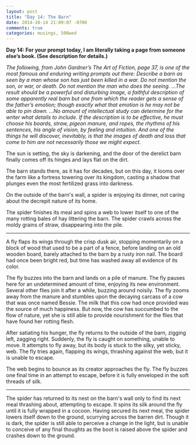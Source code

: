 ```yaml
---
layout: post
title: "Day 14: The Barn"
date: 2014-10-14 21:09:07 -0700
comments: true
categories: musings, 500wed
---
```


__Day 14: For your prompt today, I am literally taking a page from someone else’s book. (See description for details.)__

_The following, from John Gardner’s The Art of Fiction, page 37, is one of the most famous and enduring writing prompts out there:  Describe a barn as seen by a man whose son has just been killed in a war. Do not mention the son, or war, or death. Do not mention the man who does the seeing. …The result should be a powerful and disturbing image, a faithful description of some apparently real barn but one from which the reader gets a sense of the father’s emotion; though exactly what that emotion is he may not be able to pin down. …No amount of intellectual study can determine for the writer what details to include. If the description is to be effective, he must choose his boards, straw, pigeon manure, and ropes, the rhythms of his sentences, his angle of vision, by feeling and intuition. And one of the things he will discover, inevitably, is that the images of death and loss that come to him are not necessarily those we might expect._

<!-- more -->

The sun is setting, the sky is darkening, and the door of the derelict barn finally comes off its hinges and lays flat on the dirt.

The barn stands there, as it has for decades, but on this day, it looms over the farm like a fortress towering over its kingdom, casting a shadow that plunges even the most fertilized grass into darkness. 

On the outside of the barn's wall, a spider is enjoying its dinner, not caring about the decrepit nature of its home.

The spider finishes its meal and spins a web to lower itself to one of the many rotting bales of hay littering the barn. The spider crawls across the moldy grains of straw, disappearing into the pile.

---

A fly flaps its wings through the crisp dusk air, stopping momentarily on a block of wood that used to be a part of a fence, before landing on an old wooden board, barely attached to the barn by a rusty iron nail. The board had once been bright red, but time has washed away all evidence of its color. 

The fly buzzes into the barn and lands on a pile of manure. The fly pauses here for an undetermined amount of time, enjoying its new environment. Several other flies join it after a while, buzzing around noisily. The fly zooms away from the manure and stumbles upon the decaying carcass of a cow that was once named Bessie. The milk that this cow had once provided was the source of much happiness. But now, the cow has succumbed to the flow of nature, yet she is still able to provide nourishment for the flies that have found her rotting flesh. 

After satiating his hunger, the fly returns to the outside of the barn, zigging left, zagging right. Suddenly, the fly is caught on something, unable to move. It attempts to fly away, but its body is stuck to the silky, yet sticky, web. The fly tries again, flapping its wings, thrashing against the web, but it is unable to escape.

The web begins to bounce as its creator approaches the fly. The fly buzzes one final time in an attempt to escape, before it is fully enveloped in the soft threads of silk.

---

The spider has returned to its nest on the barn's wall only to find its next meal thrashing about, attempting to escape. It spins its silk around the fly until it is fully wrapped in a cocoon. Having secured its next meal, the spider lowers itself down to the ground, scurrying across the barren dirt. Though it is dark, the spider is still able to perceive a change in the light, but is unable to conceive of any final thoughts as the boot is raised above the spider and crashes down to the ground. 